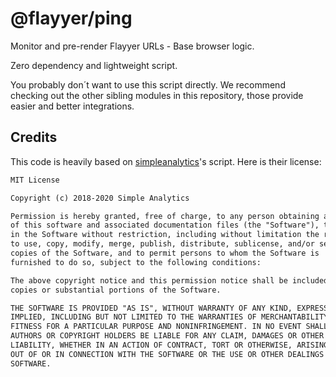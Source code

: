 # @flayyer/ping

Monitor and pre-render Flayyer URLs - Base browser logic.

Zero dependency and lightweight script.

You probably don´t want to use this script directly. We recommend checking out the other sibling modules in this repository, those provide easier and better integrations.

## Credits

This code is heavily based on [simpleanalytics](https://simpleanalytics.com/)'s script. Here is their license:

```txt
MIT License

Copyright (c) 2018-2020 Simple Analytics

Permission is hereby granted, free of charge, to any person obtaining a copy
of this software and associated documentation files (the "Software"), to deal
in the Software without restriction, including without limitation the rights
to use, copy, modify, merge, publish, distribute, sublicense, and/or sell
copies of the Software, and to permit persons to whom the Software is
furnished to do so, subject to the following conditions:

The above copyright notice and this permission notice shall be included in all
copies or substantial portions of the Software.

THE SOFTWARE IS PROVIDED "AS IS", WITHOUT WARRANTY OF ANY KIND, EXPRESS OR
IMPLIED, INCLUDING BUT NOT LIMITED TO THE WARRANTIES OF MERCHANTABILITY,
FITNESS FOR A PARTICULAR PURPOSE AND NONINFRINGEMENT. IN NO EVENT SHALL THE
AUTHORS OR COPYRIGHT HOLDERS BE LIABLE FOR ANY CLAIM, DAMAGES OR OTHER
LIABILITY, WHETHER IN AN ACTION OF CONTRACT, TORT OR OTHERWISE, ARISING FROM,
OUT OF OR IN CONNECTION WITH THE SOFTWARE OR THE USE OR OTHER DEALINGS IN THE
SOFTWARE.
```
